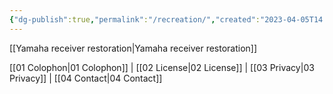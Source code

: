 ```yaml
---
{"dg-publish":true,"permalink":"/recreation/","created":"2023-04-05T14:44:41.452-04:00","updated":"2023-04-05T15:07:31.632-04:00"}
---
```


[[Yamaha receiver restoration\|Yamaha receiver restoration]]


<div class="transclusion internal-embed is-loaded"><div class="markdown-embed">



[[01 Colophon\|01 Colophon]] | [[02 License\|02 License]] | [[03 Privacy\|03 Privacy]] | [[04 Contact\|04 Contact]]

</div></div>
